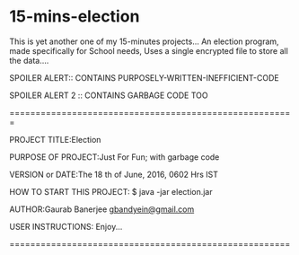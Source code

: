 # 15-mins-election
This is yet another one of my 15-minutes projects...
An election program, made specifically for School needs,
Uses a single encrypted file  to store all the data....

SPOILER ALERT:: CONTAINS PURPOSELY-WRITTEN-INEFFICIENT-CODE

SPOILER ALERT 2 :: CONTAINS GARBAGE CODE TOO



=======================================================



PROJECT TITLE:Election  

PURPOSE OF PROJECT:Just For Fun; with garbage code

VERSION or DATE:The 18 th of June, 2016, 0602 Hrs IST

HOW TO START THIS PROJECT: $ java -jar election.jar

AUTHOR:Gaurab Banerjee <gbandyein@gmail.com>

USER INSTRUCTIONS: Enjoy...


======================================================
